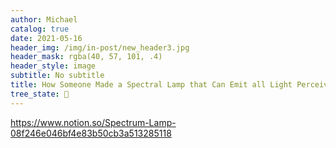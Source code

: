 ```yaml
---
author: Michael
catalog: true
date: 2021-05-16
header_img: /img/in-post/new_header3.jpg
header_mask: rgba(40, 57, 101, .4)
header_style: image
subtitle: No subtitle
title: How Someone Made a Spectral Lamp that Can Emit all Light Perceivable by Humans
tree_state: 🌱
---
```


https://www.notion.so/Spectrum-Lamp-08f246e046bf4e83b50cb3a513285118